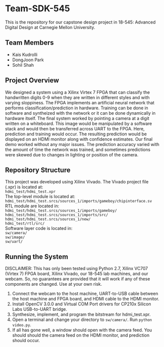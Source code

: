 # Team-SDK-545

This is the repository for our capstone design project in 18-545: Advanced Digital Design at Carnegie Mellon University.

## Team Members
 - Kais Kudrolli
 - DongJoon Park
 - Sohil Shah

## Project Overview
We designed a system using a Xilinx Virtex 7 FPGA that can classify the handwritten digits 0-9 when they are written in different styles and with varying sloppiness. The FPGA implements an artificial neural network that performs classification/prediction in hardware. Training can be done in software and syntheized with the network or it can be done dynamically in hardware itself. The final system worked by pointing a camera at a digit written on a whiteboard. This image would be manipulated by a software stack and would then be transferred across UART to the FPGA. Here, prediction and training would occur. The resulting prediction would be displayed on an HDMI monitor along with confidence estimates. Our final demo worked without any major issues. The prediction accuracy varied with the amount of time the network was trained, and sometimes predictions were skewed due to changes in lighting or position of the camera.

## Repository Structure 
This project was developed using Xilinx Vivado. The Vivado project file (.xpr) is located at: <br />
`hdmi_test/hdmi_test.xpr` <br />
The top-level module is located at: <br />
`hdmi_test/hdmi_test.srcs/sources_1/imports/gameboy/chipinterface.sv` <br />
RTL module are located in: <br />
`hdmi_test/hdmi_test.srcs/sources_1/imports/gameboy/`<br />
`hdmi_test/hdmi_test.srcs/sources_1/imports/src/`<br />
`hdmi_test/hdmi_test.srcs/sources_1/new/`<br />
`hdmi_test/rtl/src/`<br />
Software layer code is located in: <br />
`sw/camera/`<br />
`sw/image/`<br />
`sw/uart/`

## Running the System
DISCLAIMER: This has only been tested using Python 2.7, Xilinx VC707 (Virtex 7) FPGA board, Xilinx Vivado, our 18-545 lab machines, and our webcam. So, no guarantees are provided that it will work if any of these components are changed. Use at your own risk.

1) Connect the webcam to the host machine, UART-to-USB cable between the host machine and FPGA board, and HDMI cable to the HDMI monitor.<br />
2) Install OpenCV 3.0.0 and Virtual COM Port drivers for CP210x Silicon Labs USB-to-UART bridge.<br />
3) Synthesize, implement, and program the bitstream for hdmi\_test.xpr.<br />
4) Open a terminal and change your directory to `sw/camera/`. Run `python video.py`.<br />
5) If all has gone well, a window should open with the camera feed. You should should the camera feed on the HDMI monitor, and prediction should occur.
